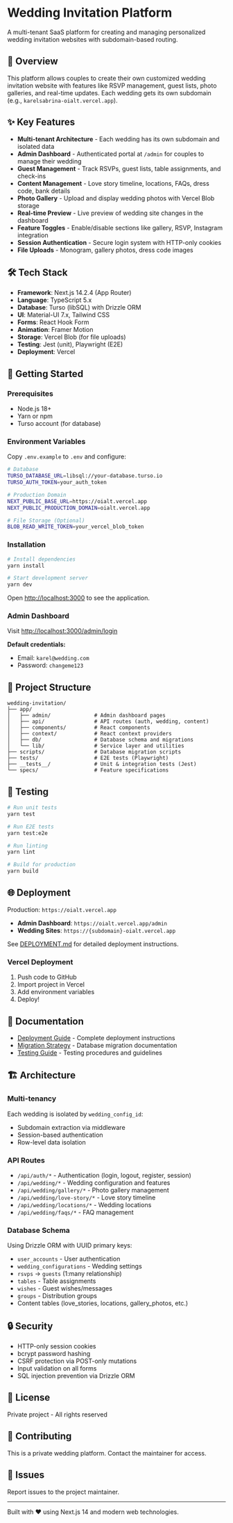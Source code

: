 # Wedding Invitation Platform

A multi-tenant SaaS platform for creating and managing personalized wedding invitation websites with subdomain-based routing.

## 🎉 Overview

This platform allows couples to create their own customized wedding invitation website with features like RSVP management, guest lists, photo galleries, and real-time updates. Each wedding gets its own subdomain (e.g., `karelsabrina-oialt.vercel.app`).

## ✨ Key Features

-   **Multi-tenant Architecture** - Each wedding has its own subdomain and isolated data
-   **Admin Dashboard** - Authenticated portal at `/admin` for couples to manage their wedding
-   **Guest Management** - Track RSVPs, guest lists, table assignments, and check-ins
-   **Content Management** - Love story timeline, locations, FAQs, dress code, bank details
-   **Photo Gallery** - Upload and display wedding photos with Vercel Blob storage
-   **Real-time Preview** - Live preview of wedding site changes in the dashboard
-   **Feature Toggles** - Enable/disable sections like gallery, RSVP, Instagram integration
-   **Session Authentication** - Secure login system with HTTP-only cookies
-   **File Uploads** - Monogram, gallery photos, dress code images

## 🛠 Tech Stack

-   **Framework**: Next.js 14.2.4 (App Router)
-   **Language**: TypeScript 5.x
-   **Database**: Turso (libSQL) with Drizzle ORM
-   **UI**: Material-UI 7.x, Tailwind CSS
-   **Forms**: React Hook Form
-   **Animation**: Framer Motion
-   **Storage**: Vercel Blob (for file uploads)
-   **Testing**: Jest (unit), Playwright (E2E)
-   **Deployment**: Vercel

## 🚀 Getting Started

### Prerequisites

-   Node.js 18+
-   Yarn or npm
-   Turso account (for database)

### Environment Variables

Copy `.env.example` to `.env` and configure:

```bash
# Database
TURSO_DATABASE_URL=libsql://your-database.turso.io
TURSO_AUTH_TOKEN=your_auth_token

# Production Domain
NEXT_PUBLIC_BASE_URL=https://oialt.vercel.app
NEXT_PUBLIC_PRODUCTION_DOMAIN=oialt.vercel.app

# File Storage (Optional)
BLOB_READ_WRITE_TOKEN=your_vercel_blob_token
```

### Installation

```bash
# Install dependencies
yarn install

# Start development server
yarn dev
```

Open [http://localhost:3000](http://localhost:3000) to see the application.

### Admin Dashboard

Visit [http://localhost:3000/admin/login](http://localhost:3000/admin/login)

**Default credentials:**

-   Email: `karel@wedding.com`
-   Password: `changeme123`

## 📁 Project Structure

```
wedding-invitation/
├── app/
│   ├── admin/              # Admin dashboard pages
│   ├── api/                # API routes (auth, wedding, content)
│   ├── components/         # React components
│   ├── context/            # React context providers
│   ├── db/                 # Database schema and migrations
│   └── lib/                # Service layer and utilities
├── scripts/                # Database migration scripts
├── tests/                  # E2E tests (Playwright)
├── __tests__/              # Unit & integration tests (Jest)
└── specs/                  # Feature specifications
```

## 🧪 Testing

```bash
# Run unit tests
yarn test

# Run E2E tests
yarn test:e2e

# Run linting
yarn lint

# Build for production
yarn build
```

## 🌐 Deployment

Production: `https://oialt.vercel.app`

-   **Admin Dashboard**: `https://oialt.vercel.app/admin`
-   **Wedding Sites**: `https://{subdomain}-oialt.vercel.app`

See [DEPLOYMENT.md](./DEPLOYMENT.md) for detailed deployment instructions.

### Vercel Deployment

1. Push code to GitHub
2. Import project in Vercel
3. Add environment variables
4. Deploy!

## 📖 Documentation

-   [Deployment Guide](./DEPLOYMENT.md) - Complete deployment instructions
-   [Migration Strategy](./MIGRATION-STRATEGY.md) - Database migration documentation
-   [Testing Guide](./tests/TESTING.md) - Testing procedures and guidelines

## 🏗 Architecture

### Multi-tenancy

Each wedding is isolated by `wedding_config_id`:

-   Subdomain extraction via middleware
-   Session-based authentication
-   Row-level data isolation

### API Routes

-   `/api/auth/*` - Authentication (login, logout, register, session)
-   `/api/wedding/*` - Wedding configuration and features
-   `/api/wedding/gallery/*` - Photo gallery management
-   `/api/wedding/love-story/*` - Love story timeline
-   `/api/wedding/locations/*` - Wedding locations
-   `/api/wedding/faqs/*` - FAQ management

### Database Schema

Using Drizzle ORM with UUID primary keys:

-   `user_accounts` - User authentication
-   `wedding_configurations` - Wedding settings
-   `rsvps` → `guests` (1:many relationship)
-   `tables` - Table assignments
-   `wishes` - Guest wishes/messages
-   `groups` - Distribution groups
-   Content tables (love_stories, locations, gallery_photos, etc.)

## 🔒 Security

-   HTTP-only session cookies
-   bcrypt password hashing
-   CSRF protection via POST-only mutations
-   Input validation on all forms
-   SQL injection prevention via Drizzle ORM

## 📝 License

Private project - All rights reserved

## 👥 Contributing

This is a private wedding platform. Contact the maintainer for access.

## 🐛 Issues

Report issues to the project maintainer.

---

Built with ❤️ using Next.js 14 and modern web technologies.
